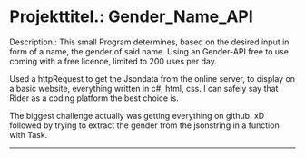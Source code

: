 # Projekttitel.: Gender_Name_API
Description.: This small Program determines, based on the desired input in form of a name, the gender of said name. Using an Gender-API free to use coming with a free licence, limited to 200 uses per day.

Used a httpRequest to get the Jsondata from the online server, to display on a basic website, everything written in c#, html, css.
I can safely say that Rider as a coding platform the best choice is.

The biggest challenge actually was getting everything on github. xD followed by trying to extract the gender from the jsonstring in a function with Task<Result>. 

----------------------------


